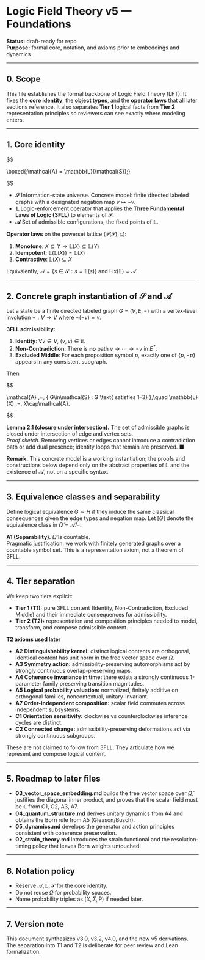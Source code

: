 # Logic Field Theory v5 — Foundations

**Status:** draft-ready for repo  
**Purpose:** formal core, notation, and axioms prior to embeddings and dynamics

---

## 0. Scope

This file establishes the formal backbone of Logic Field Theory (LFT). It fixes the **core identity**, the **object types**, and the **operator laws** that all later sections reference. It also separates **Tier 1** logical facts from **Tier 2** representation principles so reviewers can see exactly where modeling enters.

---

## 1. Core identity

$$

\boxed{\;\mathcal{A} = \mathbb{L}(\mathcal{S})\;}

$$

- **$\mathcal{S}$**  Information-state universe. Concrete model: finite directed labeled graphs with a designated negation map $v\mapsto \lnot v$.  
- **$\mathbb{L}$**  Logic-enforcement operator that applies the **Three Fundamental Laws of Logic (3FLL)** to elements of $\mathcal{S}$.  
- **$\mathcal{A}$**  Set of admissible configurations, the fixed points of $\mathbb{L}$.

**Operator laws** on the powerset lattice $(\mathcal{P}(\mathcal{S}),\subseteq)$:

1. **Monotone**: $X\subseteq Y \Rightarrow \mathbb{L}(X)\subseteq \mathbb{L}(Y)$  
2. **Idempotent**: $\mathbb{L}(\mathbb{L}(X))=\mathbb{L}(X)$  
3. **Contractive**: $\mathbb{L}(X)\subseteq X$

Equivalently, $\mathcal{A} = \{ s\in\mathcal{S} : s=\mathbb{L}(s)\}$ and $\mathrm{Fix}(\mathbb{L})=\mathcal{A}$.

---

## 2. Concrete graph instantiation of $\mathcal{S}$ and $\mathcal{A}$

Let a state be a finite directed labeled graph $G=(V,E,\lnot)$ with a vertex-level involution $\lnot:V\to V$ where $\lnot(\lnot v)=v$.

**3FLL admissibility:**

1. **Identity**: $\forall v\in V$, $(v,v)\in E$.  
2. **Non-Contradiction**: There is **no** path $v\to\cdots\to \lnot v$ in $E^{\!*}$.  
3. **Excluded Middle**: For each proposition symbol $p$, exactly one of $\{p,\lnot p\}$ appears in any consistent subgraph.

Then

$$

\mathcal{A} \,=\, \{ G\in\mathcal{S} : G \text{ satisfies 1–3} \},\quad
\mathbb{L}(X) \,=\, X\cap\mathcal{A}.

$$

**Lemma 2.1 (closure under intersection).** The set of admissible graphs is closed under intersection of edge and vertex sets.  
*Proof sketch.* Removing vertices or edges cannot introduce a contradiction path or add dual presence; identity loops that remain are preserved. ■

**Remark.** This concrete model is a working instantiation; the proofs and constructions below depend only on the abstract properties of $\mathbb{L}$ and the existence of $\mathcal{A}$, not on a specific syntax.

---

## 3. Equivalence classes and separability

Define logical equivalence $G\sim H$ if they induce the same classical consequences given the edge types and negation map. Let $[G]$ denote the equivalence class in $\tilde{\Omega}=\mathcal{A}/\sim$.

**A1 (Separability).** $\tilde{\Omega}$ is countable.  
Pragmatic justification: we work with finitely generated graphs over a countable symbol set. This is a representation axiom, not a theorem of 3FLL.

---

## 4. Tier separation

We keep two tiers explicit:

- **Tier 1 (T1):** pure 3FLL content (Identity, Non-Contradiction, Excluded Middle) and their immediate consequences for admissibility.  
- **Tier 2 (T2):** representation and composition principles needed to model, transform, and compose admissible content.

**T2 axioms used later**

- **A2 Distinguishability kernel:** distinct logical contents are orthogonal, identical content has unit norm in the free vector space over $\tilde{\Omega}$.  
- **A3 Symmetry action:** admissibility-preserving automorphisms act by strongly continuous overlap-preserving maps.  
- **A4 Coherence invariance in time:** there exists a strongly continuous 1-parameter family preserving transition magnitudes.  
- **A5 Logical probability valuation:** normalized, finitely additive on orthogonal families, noncontextual, unitary-invariant.  
- **A7 Order-independent composition:** scalar field commutes across independent subsystems.  
- **C1 Orientation sensitivity:** clockwise vs counterclockwise inference cycles are distinct.  
- **C2 Connected change:** admissibility-preserving deformations act via strongly continuous subgroups.

These are not claimed to follow from 3FLL. They articulate how we represent and compose logical content.

---

## 5. Roadmap to later files

- **03\_vector\_space\_embedding.md** builds the free vector space over $\tilde{\Omega}$, justifies the diagonal inner product, and proves that the scalar field must be $\mathbb{C}$ from C1, C2, A3, A7.  
- **04\_quantum\_structure.md** derives unitary dynamics from A4 and obtains the Born rule from A5 (Gleason/Busch).  
- **05\_dynamics.md** develops the generator and action principles consistent with coherence preservation.  
- **02\_strain\_theory.md** introduces the strain functional and the resolution-timing policy that leaves Born weights untouched.

---

## 6. Notation policy

- Reserve $\mathcal{A},\,\mathbb{L},\,\mathcal{S}$ for the core identity.  
- Do not reuse $\Omega$ for probability spaces.  
- Name probability triples as $(X,\Sigma,\mathsf{P})$ if needed later.

---

## 7. Version note

This document synthesizes v3.0, v3.2, v4.0, and the new v5 derivations. The separation into T1 and T2 is deliberate for peer review and Lean formalization.

